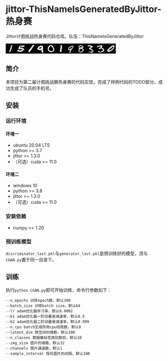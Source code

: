 # jittor-ThisNameIsGeneratedByJittor-热身赛
Jittor计图挑战热身赛代码仓库。队伍：ThisNameIsGeneratedByJittor

![result](assets/result.png)
## 简介
本项目为第二届计图挑战赛热身赛的代码实现，完成了样例代码的TODO部分，成功生成了队员的手机号。
## 安装
### 运行环境
#### 环境一
* ubuntu 20.04 LTS
* python >= 3.7
* jittor >= 1.3.0
* （可选）cuda >= 11.0
#### 环境二
* windows 10
* python >= 3.8
* jittor >= 1.3.0
* （可选）cuda >= 11.0
### 安装依赖
* numpy >= 1.20
### 预训练模型
`discriminator_last.pkl`与`generator_last.pkl`是预训练好的模型，须与`CGAN.py`置于同一目录下。
## 训练
执行`python CGAN.py`即可开始训练，命令行参数如下：
~~~
--n_epochs 训练epoch数，默认100
--batch_size 训练batch size，默认64
--lr adam优化器学习率，默认0.0002
--b1 adam优化器一阶动量衰减速率，默认0.5
--b2 adam优化器二阶动量衰减速率，默认0.999
--n_cpu batch生成所用cpu线程数，默认8
--latent_dim 隐空间的维数，默认100
--n_classes 数据集标签类别数目，默认10
--img_size 图片的维数，默认32
--channels 图片通道数，默认1
--sample_interval 保存图片的间隔，默认100
~~~